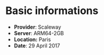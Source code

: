 # Basic informations

* **Provider**: Scaleway
* **Server**: ARM64-2GB
* **Location:** Paris
* **Date**: 29 April 2017
